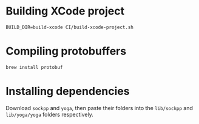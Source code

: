 # Building XCode project

```
BUILD_DIR=build-xcode CI/build-xcode-project.sh
```

# Compiling protobuffers

```
brew install protobuf
```

# Installing dependencies

Download `sockpp` and `yoga`, then paste their folders into the `lib/sockpp` and `lib/yoga/yoga` folders respectively.
